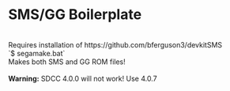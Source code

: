 # SMS/GG Boilerplate<br>
<br>
Requires installation of https://github.com/bferguson3/devkitSMS<br>
`$ segamake.bat`<br>
Makes both SMS and GG ROM files!<br>
<br>
<b>Warning:</b> SDCC 4.0.0 will not work! Use 4.0.7
